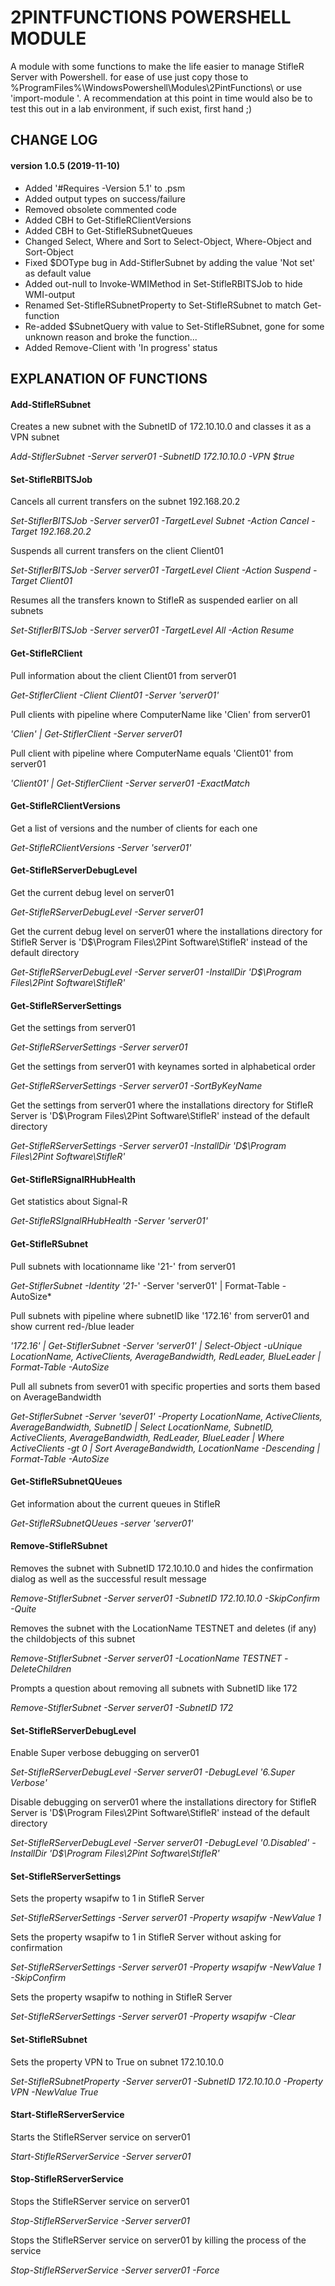 # 2PINTFUNCTIONS POWERSHELL MODULE

A module with some functions to make the life easier to manage StifleR Server with Powershell.
for ease of use just copy those to %ProgramFiles%\WindowsPowershell\Modules\2PintFunctions\ or use 'import-module <PATH>'.
A recommendation at this point in time would also be to test this out in a lab environment, if such exist, first hand ;)

## CHANGE LOG

#### version 1.0.5 (2019-11-10)
- Added '#Requires -Version 5.1' to .psm
- Added output types on success/failure
- Removed obsolete commented code
- Added CBH to Get-StifleRClientVersions
- Added CBH to Get-StifleRSubnetQueues
- Changed Select, Where and Sort to Select-Object, Where-Object and Sort-Object
- Fixed $DOType bug in Add-StiflerSubnet by adding the value 'Not set' as default value
- Added out-null to Invoke-WMIMethod in Set-StifleRBITSJob to hide WMI-output
- Renamed Set-StifleRSubnetProperty to Set-StifleRSubnet to match Get-function
- Re-added $SubnetQuery with value to Set-StifleRSubnet, gone for some unknown reason and broke the function...
- Added Remove-Client with 'In progress' status

## EXPLANATION OF FUNCTIONS

#### Add-StifleRSubnet

Creates a new subnet with the SubnetID of 172.10.10.0 and classes it as a VPN subnet

*Add-StiflerSubnet -Server server01 -SubnetID 172.10.10.0 -VPN $true*

#### Set-StifleRBITSJob

Cancels all current transfers on the subnet 192.168.20.2

*Set-StiflerBITSJob -Server server01 -TargetLevel Subnet -Action Cancel -Target 192.168.20.2*

Suspends all current transfers on the client Client01

*Set-StiflerBITSJob -Server server01 -TargetLevel Client -Action Suspend -Target Client01*

Resumes all the transfers known to StifleR as suspended earlier on all subnets

*Set-StiflerBITSJob -Server server01 -TargetLevel All -Action Resume*

#### Get-StifleRClient

Pull information about the client Client01 from server01

*Get-StiflerClient -Client Client01 -Server 'server01'*

Pull clients with pipeline where ComputerName like 'Clien' from server01

*'Clien' | Get-StiflerClient -Server server01*

Pull client with pipeline where ComputerName equals 'Client01' from server01

*'Client01' | Get-StiflerClient -Server server01 -ExactMatch*

#### Get-StifleRClientVersions

Get a list of versions and the number of clients for each one

*Get-StifleRClientVersions -Server 'server01'*

#### Get-StifleRServerDebugLevel

Get the current debug level on server01

*Get-StifleRServerDebugLevel -Server server01*

Get the current debug level on server01 where the installations directory for StifleR Server is
'D$\Program Files\2Pint Software\StifleR' instead of the default directory

*Get-StifleRServerDebugLevel -Server server01 -InstallDir
'D$\Program Files\2Pint Software\StifleR'*

#### Get-StifleRServerSettings

Get the settings from server01

*Get-StifleRServerSettings -Server server01*

Get the settings from server01 with keynames sorted in alphabetical order

*Get-StifleRServerSettings -Server server01 -SortByKeyName*

Get the settings from server01 where the installations directory for StifleR Server is
'D$\Program Files\2Pint Software\StifleR' instead of the default directory

*Get-StifleRServerSettings -Server server01 -InstallDir
'D$\Program Files\2Pint Software\StifleR'*

#### Get-StifleRSignalRHubHealth

Get statistics about Signal-R

*Get-StifleRSIgnalRHubHealth -Server 'server01'*

#### Get-StifleRSubnet

Pull subnets with locationname like '21-' from server01

*Get-StiflerSubnet -Identity '21-*' -Server 'server01' | Format-Table -AutoSize*

Pull subnets with pipeline where subnetID like '172.16' from server01 and show current red-/blue leader

*'172.16' | Get-StiflerSubnet -Server 'server01' | Select-Object -uUnique LocationName, ActiveClients, AverageBandwidth, RedLeader, BlueLeader | Format-Table -AutoSize*

Pull all subnets from sever01 with specific properties and sorts them based on AverageBandwidth

*Get-StiflerSubnet -Server 'sever01' -Property LocationName, ActiveClients, AverageBandwidth, SubnetID | Select LocationName, SubnetID, ActiveClients, AverageBandwidth, RedLeader, BlueLeader | Where ActiveClients -gt 0 | Sort AverageBandwidth, LocationName -Descending | Format-Table -AutoSize*

#### Get-StifleRSubnetQUeues

Get information about the current queues in StifleR

*Get-StifleRSubnetQUeues -server 'server01'*

#### Remove-StifleRSubnet

Removes the subnet with SubnetID 172.10.10.0 and hides the confirmation
dialog as well as the successful result message

*Remove-StiflerSubnet -Server server01 -SubnetID 172.10.10.0 -SkipConfirm -Quite*

Removes the subnet with the LocationName TESTNET and deletes (if any) the
childobjects of this subnet

*Remove-StiflerSubnet -Server server01 -LocationName TESTNET -DeleteChildren*

Prompts a question about removing all subnets with SubnetID like 172

*Remove-StiflerSubnet -Server server01 -SubnetID 172*

#### Set-StifleRServerDebugLevel

Enable Super verbose debugging on server01

*Set-StifleRServerDebugLevel -Server server01 -DebugLevel '6.Super Verbose'*

Disable debugging on server01 where the installations directory for StifleR Server is
'D$\Program Files\2Pint Software\StifleR' instead of the default directory

*Set-StifleRServerDebugLevel -Server server01 -DebugLevel '0.Disabled' -InstallDir
'D$\Program Files\2Pint Software\StifleR'*

#### Set-StifleRServerSettings

Sets the property wsapifw to 1 in StifleR Server

*Set-StifleRServerSettings -Server server01 -Property wsapifw -NewValue 1*

Sets the property wsapifw to 1 in StifleR Server without asking for confirmation

*Set-StifleRServerSettings -Server server01 -Property wsapifw -NewValue 1 -SkipConfirm*

Sets the property wsapifw to nothing in StifleR Server

*Set-StifleRServerSettings -Server server01 -Property wsapifw -Clear*

#### Set-StifleRSubnet

Sets the property VPN to True on subnet 172.10.10.0

*Set-StifleRSubnetProperty -Server server01 -SubnetID 172.10.10.0 -Property VPN -NewValue True*

#### Start-StifleRServerService

Starts the StifleRServer service on server01

*Start-StifleRServerService -Server server01*

#### Stop-StifleRServerService

Stops the StifleRServer service on server01

*Stop-StifleRServerService -Server server01*

Stops the StifleRServer service on server01 by killing the process of the service

*Stop-StifleRServerService -Server server01 -Force*
